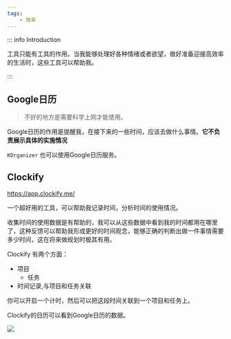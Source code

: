```yaml
---
tags:
    - 效率
---
```


::: info Introduction

 工具只能有工具的作用。当我能够处理好各种情绪或者欲望，做好准备迎接高效率的生活时，这些工具可以帮助我。

:::

## Google日历

> 不好的地方是需要科学上网才能使用。

Google日历的作用是提醒我，在接下来的一些时间，应该去做什么事情。**它不负责展示具体的实施情况**

`KOrganizer` 也可以使用Google日历服务。

## Clockify

https://app.clockify.me/

一个超好用的工具，可以帮助我记录时间，分析时间的使用情况。

收集时间的使用数据是有帮助的，我可以从这些数据中看到我的时间都用在哪里了，这种反馈可以帮助我形成更好的时间观念，能够正确的判断出做一件事情需要多少时间，这在将来做规划时极其有用。

Clockify 有两个方面：

- 项目
  - 任务
- 时间记录,与项目和任务关联

你可以开启一个计时，然后可以把这段时间关联到一个项目和任务上。

Clockify的日历可以看到Google日历的数据。

![](https://cloud.zerlei.cn/f/wwS1/Screenshot_20250205_210455.png)


